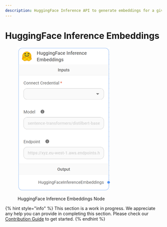 ```yaml
---
description: HuggingFace Inference API to generate embeddings for a given text.
---
```


# HuggingFace Inference Embeddings

<figure><img src="../../../.gitbook/assets/image (9) (1) (1) (1).png" alt="" width="297"><figcaption><p>HuggingFace Inference Embeddings Node</p></figcaption></figure>

{% hint style="info" %}
This section is a work in progress. We appreciate any help you can provide in completing this section. Please check our [Contribution Guide](../../../contributing/) to get started.
{% endhint %}
